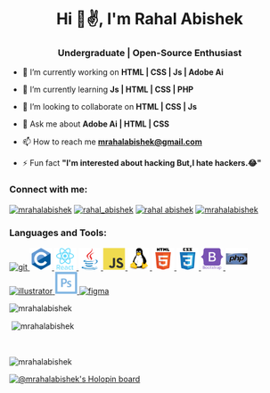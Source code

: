 <h1 align="center">Hi 👋✌️, I'm Rahal Abishek</h1>
<h3 align="center">Undergraduate | Open-Source Enthusiast </h3>




- 🔭 I’m currently working on **HTML | CSS | Js | Adobe Ai**

- 🌱 I’m currently learning **Js | HTML | CSS | PHP**

- 👯 I’m looking to collaborate on **HTML | CSS | Js**

- 💬 Ask me about **Adobe Ai | HTML | CSS**

- 📫 How to reach me **mrahalabishek@gmail.com**

- ⚡ Fun fact **"I'm interested about hacking But,I hate hackers.😂"**

<h3 align="left">Connect with me:</h3>
<p align="left">
<a href="https://dev.to/mrahalabishek" target="blank"><img align="center" src="https://raw.githubusercontent.com/rahuldkjain/github-profile-readme-generator/master/src/images/icons/Social/devto.svg" alt="mrahalabishek" height="30" width="40" /></a>
<a href="https://twitter.com/rahal_abishek" target="blank"><img align="center" src="https://raw.githubusercontent.com/rahuldkjain/github-profile-readme-generator/master/src/images/icons/Social/twitter.svg" alt="rahal_abishek" height="30" width="40" /></a>
<a href="https://linkedin.com/in/rahal abishek" target="blank"><img align="center" src="https://raw.githubusercontent.com/rahuldkjain/github-profile-readme-generator/master/src/images/icons/Social/linked-in-alt.svg" alt="rahal abishek" height="30" width="40" /></a>
<a href="https://www.hackerrank.com/mrahalabishek" target="blank"><img align="center" src="https://raw.githubusercontent.com/rahuldkjain/github-profile-readme-generator/master/src/images/icons/Social/hackerrank.svg" alt="mrahalabishek" height="30" width="40" /></a>
</p>

<h3 align="left">Languages and Tools:</h3>
<p align="left"> <a href="https://git-scm.com/" target="_blank" rel="noreferrer"> <img src="https://www.vectorlogo.zone/logos/git-scm/git-scm-icon.svg" alt="git" width="40" height="40"/> </a> <a href="https://www.cprogramming.com/" target="_blank" rel="noreferrer"> <img src="https://raw.githubusercontent.com/devicons/devicon/master/icons/c/c-original.svg" alt="c" width="40" height="40"/> </a> <a href="https://reactjs.org/" target="_blank" rel="noreferrer"> <img src="https://raw.githubusercontent.com/devicons/devicon/master/icons/react/react-original-wordmark.svg" alt="react" width="40" height="40"/> </a><a href="https://www.java.com" target="_blank" rel="noreferrer"> <img src="https://raw.githubusercontent.com/devicons/devicon/master/icons/java/java-original.svg" alt="java" width="40" height="40"/> </a> <a href="https://developer.mozilla.org/en-US/docs/Web/JavaScript" target="_blank" rel="noreferrer"> <img src="https://raw.githubusercontent.com/devicons/devicon/master/icons/javascript/javascript-original.svg" alt="javascript" width="40" height="40"/> </a> <a href="https://www.linux.org/" target="_blank" rel="noreferrer"> <img src="https://raw.githubusercontent.com/devicons/devicon/master/icons/linux/linux-original.svg" alt="linux" width="40" height="40"/> </a>  <a href="https://www.w3.org/html/" target="_blank" rel="noreferrer"> <img src="https://raw.githubusercontent.com/devicons/devicon/master/icons/html5/html5-original-wordmark.svg" alt="html5" width="40" height="40"/> </a> <a href="https://www.w3schools.com/css/" target="_blank" rel="noreferrer"> <img src="https://raw.githubusercontent.com/devicons/devicon/master/icons/css3/css3-original-wordmark.svg" alt="css3" width="40" height="40"/> </a> <a href="https://getbootstrap.com" target="_blank" rel="noreferrer"> <img src="https://raw.githubusercontent.com/devicons/devicon/master/icons/bootstrap/bootstrap-plain-wordmark.svg" alt="bootstrap" width="40" height="40"/> </a> <a href="https://www.php.net" target="_blank" rel="noreferrer"> <img src="https://raw.githubusercontent.com/devicons/devicon/master/icons/php/php-original.svg" alt="php" width="40" height="40"/> </a> <a href="https://www.adobe.com/in/products/illustrator.html" target="_blank" rel="noreferrer"> <img src="https://www.vectorlogo.zone/logos/adobe_illustrator/adobe_illustrator-icon.svg" alt="illustrator" width="40" height="40"/> </a> <a href="https://www.photoshop.com/en" target="_blank" rel="noreferrer"> <img src="https://raw.githubusercontent.com/devicons/devicon/master/icons/photoshop/photoshop-line.svg" alt="photoshop" width="40" height="40"/> </a> <a href="https://www.figma.com/" target="_blank" rel="noreferrer"> <img src="https://www.vectorlogo.zone/logos/figma/figma-icon.svg" alt="figma" width="40" height="40"/> </a> </p>

<p><img align="left" src="https://github-readme-stats.vercel.app/api/top-langs?username=mrahalabishek&show_icons=true&theme=github_dark&layout=compact" alt="mrahalabishek" /></p>

<br/>

<p>&nbsp;<img align="center" src="https://github-readme-stats.vercel.app/api?username=mrahalabishek&show_icons=true&theme=github_dark" alt="mrahalabishek" /></p>

<br/>

<p><img align="center" src="https://github-readme-streak-stats.herokuapp.com/?user=mrahalabishek&show_icons=true&theme=blueberry_duo" alt="mrahalabishek" /></p>

[![@mrahalabishek's Holopin board](https://holopin.me/mrahalabishek)](https://holopin.io/@mrahalabishek)
<!---
mrahalabishek/mrahalabishek is a ✨ special ✨ repository because its `README.md` (this file) appears on your GitHub profile.
You can click the Preview link to take a look at your changes.
--->
